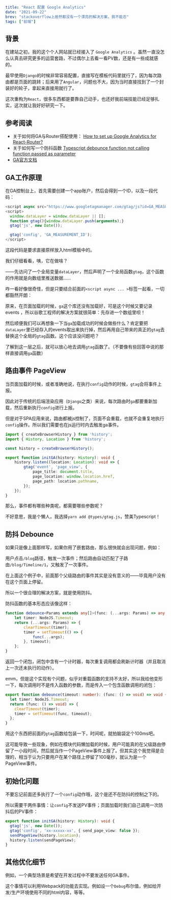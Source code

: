 ```yaml lw-blog-meta
title: "React 配置 Google Analytics"
date: "2021-09-22"
brev: "stackoverflow上居然都没有一个漂亮的解决方案，我不能忍"
tags: ["前端"]
```

## 背景

在建站之初，我的这个个人网站就已经接入了 `Google Analytics` 。虽然一直没怎么认真去研究更多的运营套路，不过偶尔上去看一看PV数，还是有一些成就感的。

最早使用`Django`的时候非常容易配置，直接写在模板代码里就行了，因为每次路由都是页面的跳转；后来用了`Angular`，问题也不大，因为当时直接找到了一个封装好的轮子，拿起来直接用就行了。

这次重构为`React`，很多东西都是要靠自己动手，也还好我前端技能已经足够扎实，这次就让我好好研究一下。

## 参考阅读

- 关于如何将GA与Router搭配使用： [How to set up Google Analytics for React-Router?](https://stackoverflow.com/a/47385875/12159549)
- 关于如何写一个防抖函数 [Typescript debounce function not calling function passed as parameter](https://stackoverflow.com/questions/59104425/typescript-debounce-function-not-calling-function-passed-as-parameter)
- [GA官方文档](https://developers.google.com/analytics/devguides/collection/gtagjs)

## GA工作原理

在GA控制台上，首先需要创建一个app账户，然后会得到一个ID，以及一段代码：

```javascript
<script async src="https://www.googletagmanager.com/gtag/js?id=GA_MEASUREMENT_ID"></script>
<script>
  window.dataLayer = window.dataLayer || [];
  function gtag(){window.dataLayer.push(arguments);}
  gtag('js', new Date());

  gtag('config', 'GA_MEASUREMENT_ID');
</script>
```

这段代码是要求直接原样放入html模板中的。

我们仔细看看，咦，它在做啥？

——先访问了一个全局变量`dataLayer`，然后声明了一个全局函数`gtag`，这个函数的作用就是向数组里推送数据……

咋一看好像很奇怪，但是只要结合前面的`<script async ... >`标签一起看，一切都豁然开朗：

原来，在页面加载的时候，`ga`这个库还没有加载好，可是这个时候又要记录 events ，所以谷歌工程师的解决方案就很简单：先存进一个数组里呗！

然后顺便我们可以再想象一下当`ga`加载成功的时候会做些什么？肯定要把`dataLayer`里已经存入的events取出来执行掉，然后再用自己带来的真正的`gtag`去替换这个全局的`gtag`函数。这个应该没问题吧？

了解到这一层之后，就可以放心地去调用`gtag`函数了。（不要像有些回答中说的那样直接调用`ga`函数）

## 路由事件 PageView

当页面加载的时候，或者准确地说，在执行`config`动作的时候，`gtag`会将事件上报。

因此对于传统的后端渲染应用（`Django`之类）来说，每次路由时`ga`都要重新加载，然后重新执行`config`进行上报。

但是对于SPA应用来说，路由都被js控制了，页面不会重载，也就不会重复地执行`config`操作。所以我们需要也在js运行时内去触发ga事件。

```typescript
import { createBrowserHistory } from 'history';
import { History, Location } from 'history';

const history = createBrowserHistory();

export function initGA(history: History): void {
    history.listen((location: Location): void => {
        gtag('event', 'page_view', {
            page_title: document.title,
            page_location: window.location.href,
            page_path: location.pathname,
        });
    });
}
```

那么，事件都有哪些种类呢，都需要哪些参数呢？

不好意思，我是个懒人，我选择`yarn add @types/gtag.js`，赞美Typescript！

## 防抖 Debounce

如果只是像上面那样写，如果你用了嵌套路由，那么很快就会出现问题，例如：

用户点击`/blog`路径，触发一次事件；然后路由自动匹配了子路由`/blog/Timeline/1`，又触发了一次事件。

在上面这个例子中，前面那个父级路由的事件其实是没有意义的——毕竟用户没有在这个页面上停留。

所以一个很合理的解决方案，就是使用防抖。

防抖函数的基本形态应该像这样：

```typescript
function debounce<Params extends any[]>(func: (...args: Params) => any, timeout: number): (...args: Params) => void {
    let timer: NodeJS.Timeout;
    return (...args: Params) => {
        clearTimeout(timer);
        timer = setTimeout(() => {
            func(...args);
        }, timeout);
    };
}
```

返回一个闭包，闭包中含有一个计时器，每次重复调用都会刷新计时器（并且取消上一次还未执行的动作）。

emm，但是这个实现有个问题，似乎对重载函数的支持不太好，所以我给他变形一下，每次调用时不是传入函数的参数，而是传入一个包含函数调用的闭包：

```typescript
export function debounce(timeout: number): (func: () => void) => void {
  let timer: NodeJS.Timeout;
  return (func: () => void) => {
    clearTimeout(timer);
    timer = setTimeout(func, timeout);
  };
}
```

用这个东西把前面的`gtag`函数给包装一下，时间呢，就拍脑袋定个100ms吧。

这可能导致一些现象，例如在模块代码懒加载的时候，用户可能真的在父级路由停留了一小段时间，然后就当作一个PageView事件上报了。但其实这个我觉得是合理的，相当于认为只要用户在某个路径上停留了100毫秒，就认为是一个PageView事件。

## 初始化问题

不要忘记前面还多执行了一个`config`动作哦，这个是还不在防抖的控制之下的。

所以需要干两件事情：让`config`不发送PV事件；页面加载时我们自己调用一次防抖后的PV事件：

```typescript
export function initGA(history: History): void {
  gtag('js', new Date());
  gtag('config', 'xx-xxxxx-xx', { send_page_view: false });
  sendPageView(history.location);
  history.listen(sendPageView);
}
```

## 其他优化细节

例如，一个典型场景是希望在开发过程中不要发送任何GA事件。

这个事情可以利用Webpack的功能去实现。例如设一个`Debug`布尔值，例如给开发/生产环境使用不同的html内容，等等。
